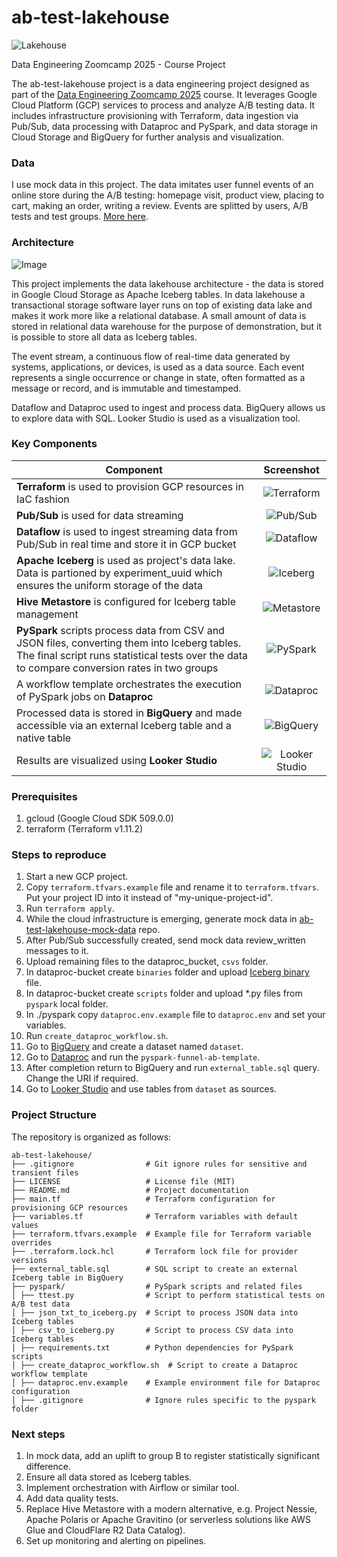 # ab-test-lakehouse

![](https://github.com/user-attachments/assets/6f84bc6f-0c79-4db0-a285-96434611775a "Lakehouse")

Data Engineering Zoomcamp 2025 - Course Project

The ab-test-lakehouse project is a data engineering project designed as part of the [Data Engineering Zoomcamp 2025](https://github.com/DataTalksClub/data-engineering-zoomcamp) course. It leverages Google Cloud Platform (GCP) services to process and analyze A/B testing data. It includes infrastructure provisioning with Terraform, data ingestion via Pub/Sub, data processing with Dataproc and PySpark, and data storage in Cloud Storage and BigQuery for further analysis and visualization.

### Data

I use mock data in this project. The data imitates user funnel events of an online store during the A/B testing: homepage visit, product view, placing to cart, making an order, writing a review. Events are splitted by users, A/B tests and test groups. [More here](https://github.com/nikolai-neustroev/ab-test-lakehouse-mock-data).

### Architecture

![Image](https://github.com/user-attachments/assets/244e9def-fdd4-4015-aa48-e10fd3f65bb7 "Architecture")

This project implements the data lakehouse architecture - the data is stored in Google Cloud Storage as Apache Iceberg tables. In data lakehouse a transactional storage software layer runs on top of existing data lake and makes it work more like a relational database. A small amount of data is stored in relational data warehouse for the purpose of demonstration, but it is possible to store all data as Iceberg tables.

The event stream, a continuous flow of real-time data generated by systems, applications, or devices, is used as a data source. Each event represents a single occurrence or change in state, often formatted as a message or record, and is immutable and timestamped.

Dataflow and Dataproc used to ingest and process data. BigQuery allows us to explore data with SQL. Looker Studio is used as a visualization tool.

### Key Components

| **Component** | **Screenshot** |
|---|:---:|
| **Terraform** is used to provision GCP resources in IaC fashion | ![](https://github.com/user-attachments/assets/4114d572-cd79-455e-95ce-a211a6f768d3 "Terraform") |
| **Pub/Sub** is used for data streaming | ![](https://github.com/user-attachments/assets/8495ee27-ebbf-4a1d-bc46-2f557aaad80e "Pub/Sub") |
| **Dataflow** is used to ingest streaming data from Pub/Sub in real time and store it in GCP bucket | ![](https://github.com/user-attachments/assets/e2bf1fa0-2644-4ddd-ba15-5e0107edfd29 "Dataflow") |
| **Apache Iceberg** is used as project's data lake. Data is partioned by experiment_uuid which ensures the uniform storage of the data | ![](https://github.com/user-attachments/assets/36e5109f-b8f6-473b-8327-1212daf91f88 "Iceberg") |
| **Hive Metastore** is configured for Iceberg table management | ![](https://github.com/user-attachments/assets/b1060461-fa65-44d8-bf6a-2546e2c0fff6 "Metastore") |
| **PySpark** scripts process data from CSV and JSON files, converting them into Iceberg tables. The final script runs statistical tests over the data to compare conversion rates in two groups | ![](https://github.com/user-attachments/assets/64fdaa23-92a5-450f-b2a6-a1b497b607a2 "PySpark") |
| A workflow template orchestrates the execution of PySpark jobs on **Dataproc** | ![](https://github.com/user-attachments/assets/30ae41bd-ae38-43b2-8217-884d8ec7ef34 "Dataproc") |
| Processed data is stored in **BigQuery** and made accessible via an external Iceberg table and a native table | ![](https://github.com/user-attachments/assets/67cabf23-751a-4ea7-8c08-b1882f1bb214 "BigQuery") |
| Results are visualized using **Looker Studio** | ![](https://github.com/user-attachments/assets/a77a9d5f-7c73-4f8e-804d-d0addc5d1d2e "Looker Studio") |

### Prerequisites
1. gcloud (Google Cloud SDK 509.0.0)
2. terraform (Terraform v1.11.2)

### Steps to reproduce
1. Start a new GCP project. 
2. Copy `terraform.tfvars.example` file and rename it to `terraform.tfvars`. Put your project ID into it instead of "my-unique-project-id".
3. Run `terraform apply`.
4. While the cloud infrastructure is emerging, generate mock data in [ab-test-lakehouse-mock-data](https://github.com/nikolai-neustroev/ab-test-lakehouse-mock-data) repo.
5. After Pub/Sub successfully created, send mock data review_written messages to it.
6. Upload remaining files to the dataproc_bucket, `csvs` folder.
7. In dataproc-bucket create `binaries` folder and upload [Iceberg binary](https://search.maven.org/remotecontent?filepath=org/apache/iceberg/iceberg-spark-runtime-3.5_2.12/1.8.1/iceberg-spark-runtime-3.5_2.12-1.8.1.jar) file.
8. In dataproc-bucket create `scripts` folder and upload *.py files from `pyspark` local folder.
9. In ./pyspark copy `dataproc.env.example` file to `dataproc.env` and set your variables.
10. Run `create_dataproc_workflow.sh`.
11. Go to [BigQuery](https://console.cloud.google.com/bigquery) and create a dataset named `dataset`.
12. Go to [Dataproc](https://console.cloud.google.com/dataproc/workflows/templates) and run the `pyspark-funnel-ab-template`.
13. After completion return to BigQuery and run `external_table.sql` query. Change the URI if required.
14. Go to [Looker Studio](https://lookerstudio.google.com/) and use tables from `dataset` as sources.

### Project Structure

The repository is organized as follows:

```
ab-test-lakehouse/ 
├── .gitignore                # Git ignore rules for sensitive and transient files 
├── LICENSE                   # License file (MIT) 
├── README.md                 # Project documentation 
├── main.tf                   # Terraform configuration for provisioning GCP resources 
├── variables.tf              # Terraform variables with default values 
├── terraform.tfvars.example  # Example file for Terraform variable overrides 
├── .terraform.lock.hcl       # Terraform lock file for provider versions 
├── external_table.sql        # SQL script to create an external Iceberg table in BigQuery 
├── pyspark/                  # PySpark scripts and related files 
│ ├── ttest.py                # Script to perform statistical tests on A/B test data 
│ ├── json_txt_to_iceberg.py  # Script to process JSON data into Iceberg tables 
│ ├── csv_to_iceberg.py       # Script to process CSV data into Iceberg tables 
│ ├── requirements.txt        # Python dependencies for PySpark scripts 
│ ├── create_dataproc_workflow.sh  # Script to create a Dataproc workflow template 
│ ├── dataproc.env.example    # Example environment file for Dataproc configuration 
│ ├── .gitignore              # Ignore rules specific to the pyspark folder 
```

### Next steps

1. In mock data, add an uplift to group B to register statistically significant difference.
2. Ensure all data stored as Iceberg tables.
3. Implement orchestration with Airflow or similar tool.
4. Add data quality tests.
5. Replace Hive Metastore with a modern alternative, e.g. Project Nessie, Apache Polaris or Apache Gravitino (or serverless solutions like AWS Glue and CloudFlare R2 Data Catalog).
6. Set up monitoring and alerting on pipelines.
